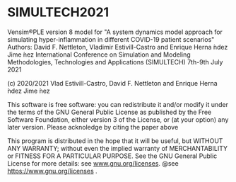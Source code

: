 # SIMULTECH2021
Vensim®PLE version 8 model for "A system dynamics model approach for simulating hyper-inflammation in different COVID-19 patient scenarios" 
Authors: David F. Nettleton, Vladimir Estivill-Castro and Enrique Herna ́ndez Jime ́nez
International Conference on Simulation and Modeling Methodologies, Technologies and Applications (SIMULTECH) 7th-9th July 2021

 (c) 2020/2021 Vlad Estivill-Castro, David F. Nettleton and Enrique Herna ́ndez Jime ́nez
 
 This software is free software: you can redistribute it and/or modify
 it under the terms of the GNU General Public License as published by
 the Free Software Foundation, either version 3 of the License, or
 (at your option) any later version. Please acknoledge by citing the paper above
 
 This program is distributed in the hope that it will be useful,
 but WITHOUT ANY WARRANTY; without even the implied warranty of
 MERCHANTABILITY or FITNESS FOR A PARTICULAR PURPOSE.  See the
 GNU General Public License for more details:
 see www.gnu.org/licenses.
 @see<a href="https://www.gnu.org/licenses"> https://www.gnu.org/licenses </a>.
